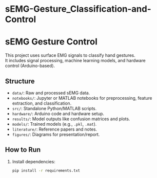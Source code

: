 # sEMG-Gesture_Classification-and-Control
# sEMG Gesture Control

This project uses surface EMG signals to classify hand gestures.  
It includes signal processing, machine learning models, and hardware control (Arduino-based).

## Structure

- `data/`: Raw and processed sEMG data.
- `notebooks/`: Jupyter or MATLAB notebooks for preprocessing, feature extraction, and classification.
- `src/`: Standalone Python/MATLAB scripts.
- `hardware/`: Arduino code and hardware setup.
- `results/`: Model outputs like confusion matrices and plots.
- `models/`: Trained models (e.g., `.pkl`, `.mat`).
- `literature/`: Reference papers and notes.
- `figures/`: Diagrams for presentation/report.

## How to Run

1. Install dependencies:
   ```bash
   pip install -r requirements.txt
